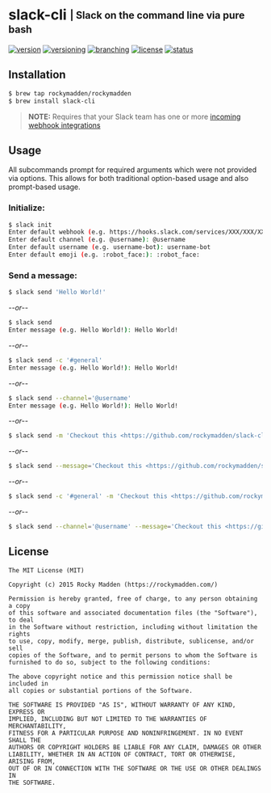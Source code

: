 # slack-cli <sub><sup>| Slack on the command line via pure bash</sup></sub>
[![version](http://img.shields.io/badge/version-v0.0.0-blue.svg)](https://github.com/rockymadden/slack-cli/releases)
[![versioning](http://img.shields.io/badge/versioning-semver-blue.svg)](http://semver.org/)
[![branching](http://img.shields.io/badge/branching-github%20flow-blue.svg)](https://guides.github.com/introduction/flow/)
[![license](http://img.shields.io/badge/license-mit-blue.svg)](https://opensource.org/licenses/MIT)
[![status](http://img.shields.io/badge/status-working-brightgreen.svg)](#)

## Installation
```bash
$ brew tap rockymadden/rockymadden
$ brew install slack-cli
```
> __NOTE:__ Requires that your Slack team has one or more
[incoming webhook integrations](https://api.slack.com/incoming-webhooks)

## Usage

All subcommands prompt for required arguments which were not provided via options. This allows for
both traditional option-based usage and also prompt-based usage.

### Initialize:

```bash
$ slack init
Enter default webhook (e.g. https://hooks.slack.com/services/XXX/XXX/XXX): https://hooks.slack.com/services/XXX/XXX/XXX
Enter default channel (e.g. @username): @username
Enter default username (e.g. username-bot): username-bot
Enter default emoji (e.g. :robot_face:): :robot_face:
```

### Send a message:

```bash
$ slack send 'Hello World!'
```

_--or--_

```bash
$ slack send
Enter message (e.g. Hello World!): Hello World!
```

_--or--_

```bash
$ slack send -c '#general'
Enter message (e.g. Hello World!): Hello World!
```

_--or--_

```bash
$ slack send --channel='@username'
Enter message (e.g. Hello World!): Hello World!
```

_--or--_

```bash
$ slack send -m 'Checkout this <https://github.com/rockymadden/slack-cli|repo>!'
```

_--or--_

```bash
$ slack send --message='Checkout this <https://github.com/rockymadden/slack-cli|repo>!'
```

_--or--_

```bash
$ slack send -c '#general' -m 'Checkout this <https://github.com/rockymadden/slack-cli|repo>!'
```

_--or--_

```bash
$ slack send --channel='@username' --message='Checkout this <https://github.com/rockymadden/slack-cli|repo>!'
```

## License
```
The MIT License (MIT)

Copyright (c) 2015 Rocky Madden (https://rockymadden.com/)

Permission is hereby granted, free of charge, to any person obtaining a copy
of this software and associated documentation files (the "Software"), to deal
in the Software without restriction, including without limitation the rights
to use, copy, modify, merge, publish, distribute, sublicense, and/or sell
copies of the Software, and to permit persons to whom the Software is
furnished to do so, subject to the following conditions:

The above copyright notice and this permission notice shall be included in
all copies or substantial portions of the Software.

THE SOFTWARE IS PROVIDED "AS IS", WITHOUT WARRANTY OF ANY KIND, EXPRESS OR
IMPLIED, INCLUDING BUT NOT LIMITED TO THE WARRANTIES OF MERCHANTABILITY,
FITNESS FOR A PARTICULAR PURPOSE AND NONINFRINGEMENT. IN NO EVENT SHALL THE
AUTHORS OR COPYRIGHT HOLDERS BE LIABLE FOR ANY CLAIM, DAMAGES OR OTHER
LIABILITY, WHETHER IN AN ACTION OF CONTRACT, TORT OR OTHERWISE, ARISING FROM,
OUT OF OR IN CONNECTION WITH THE SOFTWARE OR THE USE OR OTHER DEALINGS IN
THE SOFTWARE.
```
